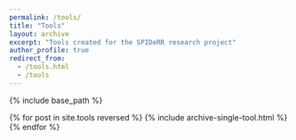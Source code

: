 ```yaml
---
permalink: /tools/
title: "Tools"
layout: archive
excerpt: "Tools created for the SPIDeRR research project"
author_profile: true
redirect_from: 
  - /tools.html
  - /tools
---
```


{% include base_path %}

{% for post in site.tools reversed %} 
  {% include archive-single-tool.html %} 
{% endfor %}
